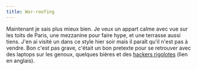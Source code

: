 ```yaml
---
title: War-roofing
---
```


Maintenant je sais plus mieux bien. Je veux un appart calme avec vue sur les
toits de Paris, une mezzanine pour faire hype, et une terrasse aussi tiens.
J'en ai visité un dans ce style hier soir mais il paraît qu'il n'est pas à
vendre. Bon c'est pas grave, c'était un bon pretexte pour se retrouver avec
des laptops sur les genoux, quelques bières et des [hackers
rigolotes](http://www.hackaday.com/entry/1234000220054587/) (lien en anglais).

